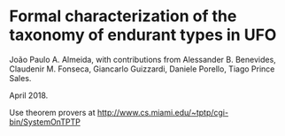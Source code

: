 # Formal characterization of the taxonomy of endurant types in UFO

João Paulo A. Almeida, with contributions from Alessander B. Benevides, Claudenir M. Fonseca, Giancarlo Guizzardi, Daniele Porello, 
Tiago Prince Sales. 

April 2018.

Use theorem provers at http://www.cs.miami.edu/~tptp/cgi-bin/SystemOnTPTP

